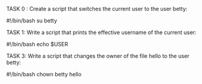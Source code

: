 TASK 0 : Create a script that switches the current user to the user betty:

#!/bin/bash
su betty


TASK 1: Write a script that prints the effective username of the current user:

#!/bin/bash
echo $USER


TASK 3: Write a script that changes the owner of the file hello to the user betty:

#!/bin/bash
chown betty hello


